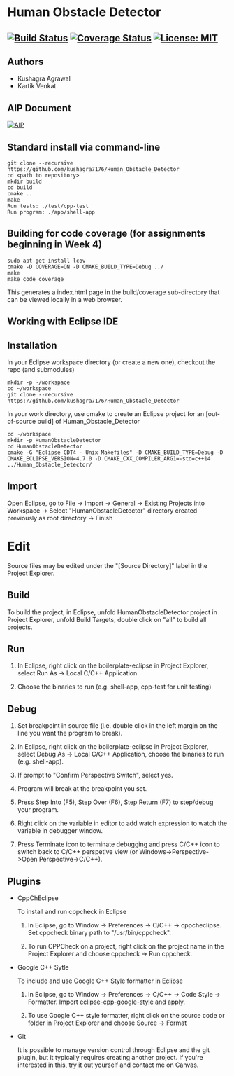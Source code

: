 # Human Obstacle Detector
[![Build Status](https://travis-ci.org/kushagra7176/Human_Obstacle_Detector.svg?branch=master)](https://travis-ci.org/kushagra7176/Human_Obstacle_Detector)
[![Coverage Status](https://coveralls.io/repos/github/kushagra7176/Human_Obstacle_Detector/badge.svg?branch=master)](https://coveralls.io/github/kushagra7176/Human_Obstacle_Detector?branch=master)
[![License: MIT](https://img.shields.io/badge/License-MIT-yellow.svg)](https://github.com/kushagra7176/Human_Obstacle_Detector/blob/master/LICENSE)
---

## Authors
- Kushagra Agrawal
- Kartik Venkat

## AIP Document
[![AIP](https://img.shields.io/badge/AIP-Click%20Here-red)](https://docs.google.com/spreadsheets/d/1zLw-v8QNDz0xUzbNKgPRX_UwlmFRW5TeJ5RUZ21CM4s/edit#gid=0)

## Standard install via command-line
```
git clone --recursive https://github.com/kushagra7176/Human_Obstacle_Detector
cd <path to repository>
mkdir build
cd build
cmake ..
make
Run tests: ./test/cpp-test
Run program: ./app/shell-app
```

## Building for code coverage (for assignments beginning in Week 4)
```
sudo apt-get install lcov
cmake -D COVERAGE=ON -D CMAKE_BUILD_TYPE=Debug ../
make
make code_coverage
```
This generates a index.html page in the build/coverage sub-directory that can be viewed locally in a web browser.

## Working with Eclipse IDE ##

## Installation

In your Eclipse workspace directory (or create a new one), checkout the repo (and submodules)
```
mkdir -p ~/workspace
cd ~/workspace
git clone --recursive https://github.com/kushagra7176/Human_Obstacle_Detector
```

In your work directory, use cmake to create an Eclipse project for an [out-of-source build] of Human_Obstacle_Detector

```
cd ~/workspace
mkdir -p HumanObstacleDetector
cd HumanObstacleDetector
cmake -G "Eclipse CDT4 - Unix Makefiles" -D CMAKE_BUILD_TYPE=Debug -D CMAKE_ECLIPSE_VERSION=4.7.0 -D CMAKE_CXX_COMPILER_ARG1=-std=c++14 ../Human_Obstacle_Detector/
```

## Import

Open Eclipse, go to File -> Import -> General -> Existing Projects into Workspace -> 
Select "HumanObstacleDetector" directory created previously as root directory -> Finish

# Edit

Source files may be edited under the "[Source Directory]" label in the Project Explorer.


## Build

To build the project, in Eclipse, unfold HumanObstacleDetector project in Project Explorer,
unfold Build Targets, double click on "all" to build all projects.

## Run

1. In Eclipse, right click on the boilerplate-eclipse in Project Explorer,
select Run As -> Local C/C++ Application

2. Choose the binaries to run (e.g. shell-app, cpp-test for unit testing)


## Debug


1. Set breakpoint in source file (i.e. double click in the left margin on the line you want 
the program to break).

2. In Eclipse, right click on the boilerplate-eclipse in Project Explorer, select Debug As -> 
Local C/C++ Application, choose the binaries to run (e.g. shell-app).

3. If prompt to "Confirm Perspective Switch", select yes.

4. Program will break at the breakpoint you set.

5. Press Step Into (F5), Step Over (F6), Step Return (F7) to step/debug your program.

6. Right click on the variable in editor to add watch expression to watch the variable in 
debugger window.

7. Press Terminate icon to terminate debugging and press C/C++ icon to switch back to C/C++ 
perspetive view (or Windows->Perspective->Open Perspective->C/C++).


## Plugins

- CppChEclipse

    To install and run cppcheck in Eclipse

    1. In Eclipse, go to Window -> Preferences -> C/C++ -> cppcheclipse.
    Set cppcheck binary path to "/usr/bin/cppcheck".

    2. To run CPPCheck on a project, right click on the project name in the Project Explorer 
    and choose cppcheck -> Run cppcheck.


- Google C++ Sytle

    To include and use Google C++ Style formatter in Eclipse

    1. In Eclipse, go to Window -> Preferences -> C/C++ -> Code Style -> Formatter. 
    Import [eclipse-cpp-google-style][reference-id-for-eclipse-cpp-google-style] and apply.

    2. To use Google C++ style formatter, right click on the source code or folder in 
    Project Explorer and choose Source -> Format

[reference-id-for-eclipse-cpp-google-style]: https://raw.githubusercontent.com/google/styleguide/gh-pages/eclipse-cpp-google-style.xml

- Git

    It is possible to manage version control through Eclipse and the git plugin, but it typically requires creating another project. If you're interested in this, try it out yourself and contact me on Canvas.
